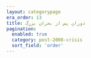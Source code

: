 ```yaml
---
layout: categorypage
era_order: 13
title: دوران پس از بحران بزرگ 
pagination:
  enabled: true
  category: post-2008-crisis 
  sort_field: 'order'
---
```


